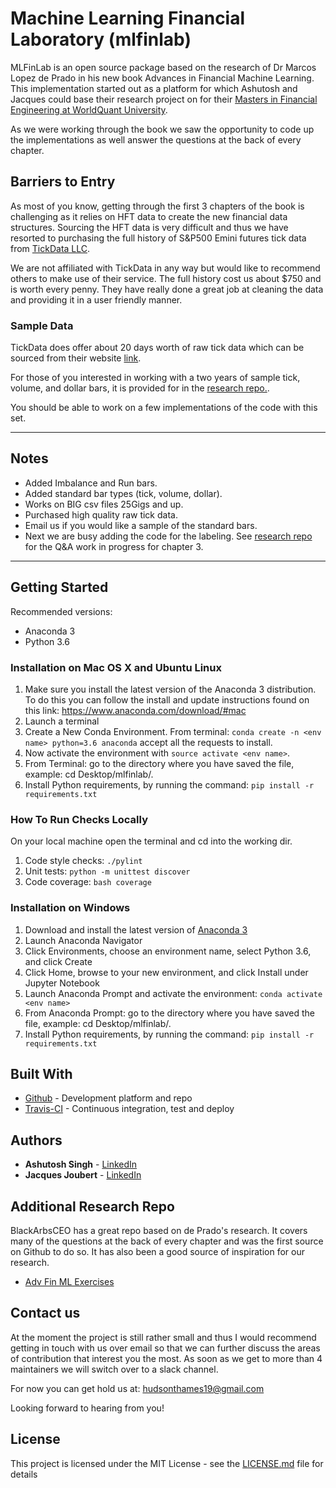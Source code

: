 # Machine Learning Financial Laboratory (mlfinlab)
MLFinLab is an open source package based on the research of Dr Marcos Lopez de Prado in his new book
Advances in Financial Machine Learning. This implementation started out as a platform for which Ashutosh and
Jacques could base their research project on for their [Masters in Financial Engineering at WorldQuant University](https://wqu.org/).

As we were working through the book we saw the opportunity to code up the implementations as well answer the 
questions at the back of every chapter. 

## Barriers to Entry
As most of you know, getting through the first 3 chapters of the book is challenging as it relies on HFT data to 
create the new financial data structures. Sourcing the HFT data is very difficult and thus we have resorted to purchasing the full history of S&P500 Emini futures tick data from [TickData LLC](https://www.tickdata.com/).

We are not affiliated with TickData in any way but would like to recommend others to make use of their service. The full history cost us about $750 and is worth every penny. They have really done a great job at cleaning the data and providing it in a user friendly manner. 

### Sample Data
TickData does offer about 20 days worth of raw tick data which can be sourced from their website [link](https://s3-us-west-2.amazonaws.com/tick-data-s3/downloads/ES_Sample.zip).

For those of you interested in working with a two years of sample tick, volume, and dollar bars, it is provided for in the [research repo.](https://github.com/hudson-and-thames/research/tree/master/Sample-Data).

You should be able to work on a few implementations of the code with this set. 

---

## Notes
* Added Imbalance and Run bars.
* Added standard bar types (tick, volume, dollar). 
* Works on BIG csv files 25Gigs and up.
* Purchased high quality raw tick data.
* Email us if you would like a sample of the standard bars.
* Next we are busy adding the code for the labeling. See [research repo](https://github.com/hudson-and-thames/research) for the Q&A work in progress for chapter 3.

---

## Getting Started

Recommended versions:
* Anaconda 3
* Python 3.6

### Installation on Mac OS X and Ubuntu Linux
1. Make sure you install the latest version of the Anaconda 3 distribution. To do this you can follow the install and update instructions found on this link: https://www.anaconda.com/download/#mac
2. Launch a terminal
3. Create a New Conda Environment. From terminal: ```conda create -n <env name> python=3.6 anaconda``` accept all the requests to install.
4. Now activate the environment with ```source activate <env name>```.
5. From Terminal: go to the directory where you have saved the file, example: cd Desktop/mlfinlab/.
6. Install Python requirements, by running the command: ```pip install -r requirements.txt```

### How To Run Checks Locally
On your local machine open the terminal and cd into the working dir. 
1. Code style checks: ```./pylint```
2. Unit tests: ```python -m unittest discover```
3. Code coverage: ```bash coverage```

### Installation on Windows
1. Download and install the latest version of [Anaconda 3](https://www.anaconda.com/distribution/#download-section)
2. Launch Anaconda Navigator
3. Click Environments, choose an environment name, select Python 3.6, and click Create
4. Click Home, browse to your new environment, and click Install under Jupyter Notebook
5. Launch Anaconda Prompt and activate the environment: ```conda activate <env name>```
6. From Anaconda Prompt: go to the directory where you have saved the file, example: cd Desktop/mlfinlab/.
7. Install Python requirements, by running the command: ```pip install -r requirements.txt```

## Built With
* [Github](https://github.com/hudson-and-thames/mlfinlab) - Development platform and repo
* [Travis-CI](https://www.travis-ci.com) - Continuous integration, test and deploy

## Authors

* **Ashutosh Singh** - [LinkedIn](https://www.linkedin.com/in/ashusinghpenn/)
* **Jacques Joubert** - [LinkedIn](https://www.linkedin.com/in/jacquesjoubert/)

## Additional Research Repo
BlackArbsCEO has a great repo based on de Prado's research. It covers many of the questions at the back of every chapter and was the first source on Github to do so. It has also been a good source of inspiration for our research. 

* [Adv Fin ML Exercises](https://github.com/BlackArbsCEO/Adv_Fin_ML_Exercises)

## Contact us
At the moment the project is still rather small and thus I would recommend getting in touch with us over email so that we can further discuss the areas of contribution that interest you the most. As soon as we get to more than 4 maintainers we will switch over to a slack channel.

For now you can get hold us at: hudsonthames19@gmail.com

Looking forward to hearing from you!

## License

This project is licensed under the MIT License - see the [LICENSE.md](LICENSE.md) file for details
